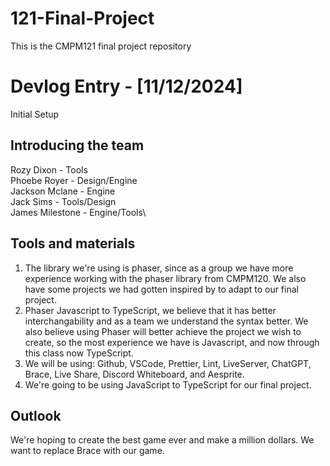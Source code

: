 # 121-Final-Project
This is the CMPM121 final project repository 

# Devlog Entry - [11/12/2024]
Initial Setup

## Introducing the team
Rozy Dixon - Tools\
Phoebe Royer - Design/Engine\
Jackson Mclane - Engine\
Jack Sims - Tools/Design\
James Milestone - Engine/Tools\

## Tools and materials
  1.  The library we're using is phaser, since as a group we have more experience working with the phaser library from CMPM120. We also have some projects we had gotten inspired by to adapt to our final project.
  2.  Phaser Javascript to TypeScript, we believe that it has better interchangability and as a team we understand the syntax better. We also believe using Phaser will better achieve the project we wish to create, so the most experience we have is Javascript, and now through this class now TypeScript.
  3.  We will be using: Github, VSCode, Prettier, Lint, LiveServer, ChatGPT, Brace, Live Share, Discord Whiteboard, and Aesprite.
  4.  We're going to be using JavaScript to TypeScript for our final project. 

## Outlook
We're hoping to create the best game ever and make a million dollars. We want to replace Brace with our game. 
